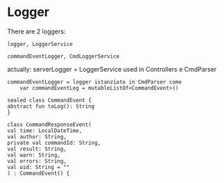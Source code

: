 # Logger

There are 2 loggers:

    logger, LoggerService

    commandEventLogger, CmdLoggerService

actually:
    serverLogger = LoggerService used in Controllers e CmdParser

    commandEventLogger = logger istanziato in CmdParser come 
        var commandEventLog = mutableListOf<CommandEvent>()

    sealed class CommandEvent {
    abstract fun toLog(): String
    }
    
    class CommandResponseEvent(
    val time: LocalDateTime,
    val author: String,
    private val commandId: String,
    val result: String,
    val warn: String,
    val errors: String,
    val oid: String = ""
    ) : CommandEvent() {

